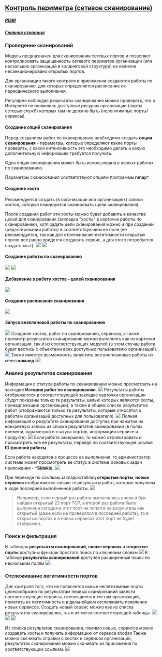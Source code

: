 ## [Контроль периметра (сетевое сканирование)](./rism/scan/index.md)
##### [RISM](../index.md)
##### [Главная страница](../../index.md)
### Проведение сканирований
Модуль предназначен для сканирования сетевых портов и позволяет контролировать защищенность сетевого периметра организации (или нескольких организаций в холдинговой структуре) на наличие несанкционировано открытых портов.

Для организации такого контроля в приложении создаются работы по сканированию, для которых определяется расписание их периодического выполнения.

Регулярно наблюдая результаты сканирования можно проверять, что в Интернете не появились доступные ресурсы организации (порты сетевых служб) которых там не должно быть (нелегитимные порты/сервисы).
#### Создание опций сканирования
Перед созданием работ по сканированию необходимо создать **опции сканирования** - параметры, которые определяют какие порты проверять, с какой интенсивность это необходимо делать и какую дополнительную информацию требуется получить.

Одна опция сканирования может быть использована в разных работах по сканированию.

Параметры сканирования соответствуют опциям программы **nmap***.
#### Создание хоста
Рекомендуется создать (в организации или организациях) записи хостов, которые планируется сканировать (цели сканирования).

После создания работ эти хосты можно будет добавить в качестве целей для сканирования (закладка "хосты" в карточке работы по сканированию), хотя задать цели сканирования можно и при создании (редактировании работы) в соответствующем ее поле (не рекомендуется, так как для отслеживания легитимности открытых портов все равно придется создавать сервис, а для этого потребуется создать хост).
![](new_host.png)
![](create_host.png)
#### Создание работы по сканированию
![](new_scan_job.png)
![](create_scan_job.png)
#### Добавление в работу хостов - целей сканирования
![](add_host.png)
#### Создание расписания сканирования
![](schedule.png)
#### Запуск внеплановой работы по сканированию
![](run_scan_job.png)
Создание хостов, работ по сканированию, сервисов, а также просмотр результатов сканирования можно выполнять как из карточки организации, так и из соответствующих модулей (в этом случае работа будет вестись с объектами всех доступных пользователю организаций).
![](other_menu.png)
Также имеется возможность запустить все внеплановые работы из меню **команд**
![](commands.png)
### Анализ результатов сканирования
Информация о статусе работы по сканированию можно просмотреть на закладке **История работ по сканированию**.
![](logs.png)
Результаты работы отображаются в соответствующей закладке карточки организации (будут показаны только те результаты, целью которых являются хосты, принадлежащие организации), а также в общем списке результатов работ (отображаются только те результаты, которые относятся к работам организаций доступных для пользователя).
![](result_description.png)
Полная информация о результате сканирования доступна при нажатии на конкретную запись из списка результатов сканирований (в полях времени, параметров и статуса портов, информации сервисе и продукте).
![](result.png)
Если работа завершена, то можно отфильтровать и просмотреть все ее результаты, перейдя по соответствующей ссылке  **ID фоновой работы**.

Если работа находится в процессе ее выполнения, то администратор системы может просмотреть ее статус в системе фоновых задач приложения - ***Sidekiq**.
![](sidekiq.png)

При переходе по ссылкам закладок/таблиц **открытые порты**, **новые сервисы** отображаются только те результаты работ, которые получены в ходе последней выполненной работы.
![](open_ports.png)
> Например, если первый раз работа выполнялась вчера и был найден открытый 22 порт TCP, а второй раз работа была выполнена сегодня и этот порт не попал в ее результаты как открытый (даже если не проверялся в последней работе), то в открытых портах и в новых сервисах этот порт не будет отображен.

### Поиск и фильтрация
В таблицах **результаты сканирований**, **новые сервисы** и **открытые порты** доступны функции простого поиск по ключевым словам
![](fast_search.png)
В таблице **результаты сканирований** доступен расширенный поиск по нескольким полям
![](full_seaarch.png)

### Отслеживание легитимности портов
Для контроля того, что не появляется новые нелегитимные порты целесообразно по результатам первых сканирований завести соответствующие сервисы, относящиеся к хостам организаций, пометить их легитимность и в дальнейшем отслеживать появление новых сервисов.
Создать новый сервис можно как из списка результатов сканирования, так и из меню соответствующей таблицы.
![](new_ports.png)
![](new_service.png)
![](create_service.png)

Из списка результатов сканирования, помимо новых, сервисов можно создавать хосты и получать информацию от сервиса shodan
Также можно скачивать справки о хостах и сервисах организаций, результатах сканирований можно скачивать из приложения по соответствующим ссылкам.
![](results_navigations.png)
